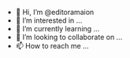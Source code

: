 - 👋 Hi, I’m @editoramaion
- 👀 I’m interested in ...
- 🌱 I’m currently learning ...
- 💞️ I’m looking to collaborate on ...
- 📫 How to reach me ...

<!---
editoramaion/editoramaion is a ✨ special ✨ repository because its `README.md` (this file) appears on your GitHub profile.
You can click the Preview link to take a look at your changes.
--->
